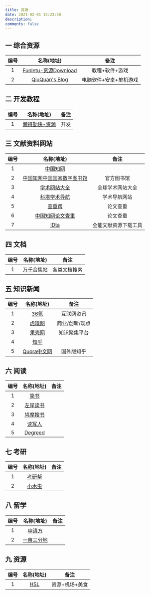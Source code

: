 ```yaml
---
title: 资源
date: 2021-02-01 15:23:50
description: 
comments: false
---
```


## 一 综合资源

| 编号 |                          名称(地址)                          |          备注          |
| :--: | :----------------------------------------------------------: | :--------------------: |
|  1   | [Funletu-资源Download](https://funletu.com/category/resource-download/) |     教程+软件+游戏     |
|  2   |           [QiuQuan's Blog](http://www.qiuquan.cc/)           | 电脑软件+安卓+单机游戏 |

## 二 开发教程

| 编号 |                 名称(地址)                 | 备注 |
| :--: | :----------------------------------------: | :--: |
|  1   | [懒得勤快-资源](https://masuit.com/cat/28) | 开发 |

## 三 文献资料网站

| 编号 |                    名称(地址)                    |         备注         |
| :--: | :----------------------------------------------: | :------------------: |
|  1   |        [中国知网](https://www.cnki.net/)         |                      |
|  2   | [中国知网中国国家数字图书馆](http://www.nlc.cn/) |      官方图书馆      |
|  3   |       [学术网站大全](http://dir.cnki.net/)       |   全球学术网站大全   |
|  4   |     [科塔学术导航](https://www.sciping.com/)     |     学术导航网站     |
|  5   |        [查重帮](http://www.cnkibus.com/)         |       论文查重       |
|  6   |    [中国知网论文查重](http://cnkicheck.org/)     |       论文查重       |
|  7   |          [IDta](https://www.cn-ki.net/)          | 全能文献资源下载工具 |

## 四 文档

| 编号 |              名称(地址)              |     备注     |
| :--: | :----------------------------------: | :----------: |
|  1   | [万千合集站](http://www.toplinks.cc) | 各类文档搜索 |

## 五 知识新闻

| 编号 |             名称(地址)             |      备注      |
| :--: | :--------------------------------: | :------------: |
|  1   |     [36氪](https://36kr.com/)      |   互联网资讯   |
|  2   |  [虎嗅网](https://www.huxiu.com/)  | 商业/创新/观点 |
|  3   |  [果壳网](https://www.guokr.com/)  |  知识聚集平台  |
|  4   |   [知乎](https://www.zhihu.com)    |                |
|  5   | [Quora中文网](http://quora123.com) |   国外版知乎   |

## 六 阅读

| 编号 |               名称(地址)                | 备注 |
| :--: | :-------------------------------------: | :--: |
|  1   |    [简书](https://www.jianshu.com/)     |      |
|  2   |   [左岸读书](http://www.myzaker.com)    |      |
|  3   | [鸠摩搜书](https://www.jiumodiary.com/) |      |
|  4   |   [读写人](http://www.duxieren.com/)    |      |
|  5   | [Degreed](https://degreed.com/learning) |      |

## 七 考研

| 编号 |            名称(地址)             | 备注 |
| :--: | :-------------------------------: | :--: |
|  1   | [考研帮](http://www.kaoyan.com/)  |      |
|  2   | [小木虫](http://hao.muchong.com/) |      |

## 八 留学

| 编号 |                   名称(地址)                    | 备注 |
| :--: | :---------------------------------------------: | :--: |
|  1   |     [申请方](https://www.applysquare.com/)      |      |
|  2   | [一亩三分地](https://www.1point3acres.com/bbs/) |      |

## 九 资源

| 编号 |           名称(地址)           |      备注      |
| :--: | :----------------------------: | :------------: |
|  1   | [HSL](https://haoshangle.com/) | 资源+机场+美食 |

